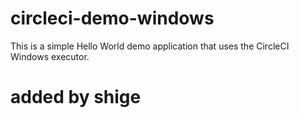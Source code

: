 # circleci-demo-windows

This is a simple Hello World demo application that uses the CircleCI Windows executor.

# added by shige
